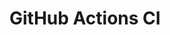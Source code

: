 # GitHub Actions CI












































































































































































































































































































































































































































































































































































































































































































































































































































































































































































































































































































































































































































































































































































































































































































































































































































































































































































































































































































































































































































































































































































































































































































































































































































































































































































































































































































































































































































































































































































































































































































































